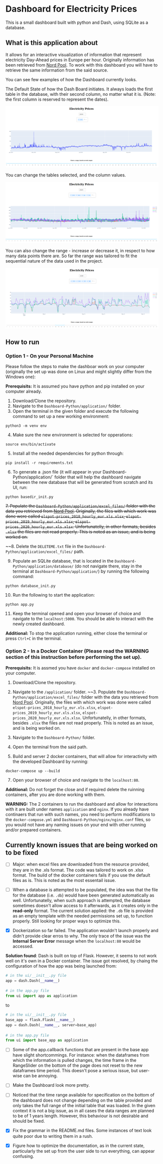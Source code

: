 # Dashboard for Electricity Prices

This is a small dashboard built with python and Dash, using SQLite as a database.

## What is this application about

It allows for an interactive visualization of information that represent electricity Day-Ahead prices in Europe per hour. Originally information has been retrieved from [Nord Pool](https://www.nordpoolgroup.com/historical-market-data/). To work with this dashboard you will have to retrieve the same information from the said source.

You can see few examples of how the Dashboard currently looks.

The Default State of how the Dash Board initiates. It always loads the first table in the database, with their second column, no matter what it is. (Note: the first column is reserved to represent the dates).

![](https://github.com/Si-ja/Dashboard-Python/blob/main/application/visuals/DefaultState.png "Default State")

You can change the tables selected, and the column values.

![](https://github.com/Si-ja/Dashboard-Python/blob/main/application/visuals/AddingCountries.png "Add more variables")

You can also change the range - increase or decrease it, in respect to how many data points there are. So far the range was tailored to fit the sequential nature of the data used in the project.

![](https://github.com/Si-ja/Dashboard-Python/blob/main/application/visuals/ChangingRange.png "Change Range")

## How to run

### Option 1 - On your Personal Machine

Please follow the steps to make the dashboar work on your computer (originally the set up was done on Linux and might slightly differ from the Windows one):

__Prerequisits:__ It is assumed you have python and pip installed on your computer already. 

1. Download/Clone the repository.
2. Navigate to the `Dashboard-Python/application/` folder.
3. Open the terminal in the given folder and execute the following command to set up a new working environment:
```shell
python3 -m venv env
```
4. Make sure the new environment is selected for opperations:
```shell
source env/bin/activate
```
5. Install all the needed dependencies for python through:
```
pip install -r requirements.txt
```
6. To generate a .json file (it will appear in your Dashboard-Python/application/` folder that will help the dashboard navigate between the new database that will be generated from scratch and its UI, run:
```shell
python basedir_init.py
```
~~7. Populate the `Dashboard-Python/application/excel_files/` folder with the data you retrieved from [Nord Pool](https://www.nordpoolgroup.com/historical-market-data/). Originally, the files with which work was done were called `elspot-prices_2018_hourly_eur.xls.xlsx`, `elspot-prices_2019_hourly_eur.xls.xlsx`, `elspot-prices_2020_hourly_eur.xls.xlsx`. Unfortunatelly, in other formats, besides `.xlsx` the files are not read properly. This is noted as an issue, and is being worked on.~~

~~8. Delete the `DELETEME.txt` file in the `Dashboard-Python/application/excel_files/` path.

9. Populate an SQLite database, that is located in the `Dashboard-Python/application/database/` (do not navigate there, stay in the terminal at `Dashboard-Python/application/`) by running the following command:
```shell
python database_init.py
```
10. Run the following to start the application:
```shell
python app.py
```
11. Keep the terminal opened and open your browser of choice and navigate to the `localhost:5000`. You should be able to interact with the newly created dashboard.

__Additional:__ To stop the application running, either close the terminal or press `Ctrl+C` in the terminal.

### Option 2 - In a Docker Container (Please read the WARNING section of this instruction before performing the set up).

__Prerequisits:__ It is assmed you have `docker` and `docker-compose` installed on your computer.

1. Download/Clone the repository.
2. Navigate to the `/application/` folder.
~~3. Populate the `Dashboard-Python/application/excel_files/` folder with the data you retrieved from [Nord Pool](https://www.nordpoolgroup.com/historical-market-data/). Originally, the files with which work was done were called `elspot-prices_2018_hourly_eur.xls.xlsx`, `elspot-prices_2019_hourly_eur.xls.xlsx`, `elspot-prices_2020_hourly_eur.xls.xlsx`. Unfortunatelly, in other formats, besides `.xlsx` the files are not read properly. This is noted as an issue, and is being worked on.

4. Navigate to the `Dashboard-Python/` folder. 
5. Open the terminal from the said path.
6. Build and server 2 docker containers, that will allow for interactivity with the developed Dashboard by running:
```shell
docker-compose up --build
```
7. Open your browser of choice and navigate to the `localhost:80`. 

__Additional:__ Do not forget the close and if required delete the ruinning containers, after you are done working with them.

__WARNING:__ The 2 containers to run the dashboard and allow for interactions with it are built under names `application` and `nginx`. If you already have continaers that run with such names, you need to perform modifications to the `docker-compose.yml` and `Dashboard-Python/nginx/nginx.conf` files, so you would not have any naming issues on your end with other running and/or prepared containers.

## Currently known issues that are being worked on to be fixed

- [ ] Major: when excel files are downloaded from the resource provided, they are in the .xls format. The code was tailored to work on .xlsx format. The build of the docker containers fails if you use the default files as is. This is noted as the most essentail issue. 

- [ ] When a database is attempted to be populated, the idea was that the file for the database (i.e. `.db`) would have been generated automatically as well. Unfortunatelly, when such approach is attempted, the database sometimes doesn't allow access to it afterwards, as it creates only in the __read-only__ format. The current solution applied: the `.db` file is provided as an empty template with the needed permissions set up, to function properly. Still looking for proper ways to optimize this.

- [X] Dockerization so far failed. The application wouldn't launch properly and didn't provide clear erros to why. The only trace of the issue was the __Internal Server Error__ message when the `localhost:80` would be accessed.

__Solution found__: Dash is built on top of Flask. However, it seems to not work well on it's own in a Docker container. The issue got resolved, by chaing the configuration of how the app was being launched from:

```python
# in the ui/__init__.py file
app = dash.Dash(__name__)

# in the app.py file
from ui import app as application
```

to 

```python
# in the ui/__init__.py file
base_app = flask.Flask(__name__)
app = dash.Dash(__name__, server=base_app)

# in the app.py file
from ui import base_app as application
```

- [ ] Some of the app.callback functions that are present in the base app have slight shortcommings. For instance: when the dataframes from which the information is pulled changes, the time frame in the RangeSlider on the bottom of the page does not reset to the new dataframes time period. This doesn't pose a serious issue, but user-wise can be annoying.

- [ ] Make the Dashboard look more pretty.

- [ ] Noticed that the time range available for specification on the bottom of the dashboard does not change depending on the table provided and only takes the full range of the initial table that was loaded. In the given context it is not a big issue, as in all cases the data ranges are planned to be of 1 years length. However, this behaviour is not desirable and should be fixed.

- [X] Fix the grammar in the README.md files. Some instances of text look quite poor due to writing them in a rush.

- [X] Figure how to optimize the documentation, as in the current state, particularly the set up from the user side to run everything, can appear confusing.
